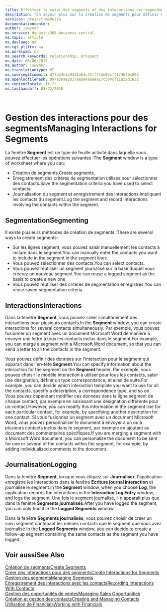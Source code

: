 ```yaml
---
title: Effectuer le suivi des segments et des interactions correspondantes| Microsoft Docs
description: "En savoir plus sur la création de segments pour définir des groupes de contacts et spécifier des interactions pour des segments."
services: project-madeira
documentationcenter: 
author: jswymer
ms.service: dynamics365-business-central
ms.topic: article
ms.devlang: na
ms.tgt_pltfrm: na
ms.workload: na
ms.search.keywords: relationship, prospect
ms.date: 06/06/2017
ms.author: jswymer
ms.translationtype: HT
ms.sourcegitcommit: d7fb34e1c9428a64c71ff47be8bcff174649c00d
ms.openlocfilehash: 897a26ae2037aabe4aaaea17c504c711a32d1632
ms.contentlocale: fr-fr
ms.lasthandoff: 03/22/2018

---
```

# <a name="managing-interactions-for-segments"></a><span data-ttu-id="aaa73-103">Gestion des interactions pour des segments</span><span class="sxs-lookup"><span data-stu-id="aaa73-103">Managing Interactions for Segments</span></span>
<span data-ttu-id="aaa73-104">La fenêtre **Segment** est un type de feuille activité dans laquelle vous pouvez effectuer les opérations suivantes :</span><span class="sxs-lookup"><span data-stu-id="aaa73-104">The **Segment** window is a type of worksheet where you can:</span></span>

* <span data-ttu-id="aaa73-105">Création de segments.</span><span class="sxs-lookup"><span data-stu-id="aaa73-105">Create segments.</span></span>
* <span data-ttu-id="aaa73-106">Enregistrement des critères de segmentation utilisés pour sélectionner des contacts.</span><span class="sxs-lookup"><span data-stu-id="aaa73-106">Save the segmentation criteria you have used to select contacts.</span></span>
* <span data-ttu-id="aaa73-107">Journalisation du segment et enregistrement des interactions impliquant les contacts du segment.</span><span class="sxs-lookup"><span data-stu-id="aaa73-107">Log the segment and record interactions involving the contacts within the segment.</span></span>

## <a name="segmenting"></a><span data-ttu-id="aaa73-108">Segmentation</span><span class="sxs-lookup"><span data-stu-id="aaa73-108">Segmenting</span></span>
<span data-ttu-id="aaa73-109">Il existe plusieurs méthodes de création de segments :</span><span class="sxs-lookup"><span data-stu-id="aaa73-109">There are several ways to create segments:</span></span>

* <span data-ttu-id="aaa73-110">Sur les lignes segment, vous pouvez saisir manuellement les contacts à inclure dans le segment.</span><span class="sxs-lookup"><span data-stu-id="aaa73-110">You can manually enter the contacts you want to include in the segment in the segment lines.</span></span>
* <span data-ttu-id="aaa73-111">Vous pouvez sélectionner des contacts.</span><span class="sxs-lookup"><span data-stu-id="aaa73-111">You can select contacts.</span></span>
* <span data-ttu-id="aaa73-112">Vous pouvez réutiliser un segment journalisé sur la base duquel vous créerez un nouveau segment.</span><span class="sxs-lookup"><span data-stu-id="aaa73-112">You can reuse a logged segment as the basis to create a new one.</span></span>
* <span data-ttu-id="aaa73-113">Vous pouvez réutiliser des critères de segmentation enregistrés.</span><span class="sxs-lookup"><span data-stu-id="aaa73-113">You can reuse saved segmentation criteria.</span></span>

## <a name="interactions"></a><span data-ttu-id="aaa73-114">Interactions</span><span class="sxs-lookup"><span data-stu-id="aaa73-114">Interactions</span></span>
<span data-ttu-id="aaa73-115">Dans la fenêtre **Segment**, vous pouvez créer simultanément des interactions pour plusieurs contacts.</span><span class="sxs-lookup"><span data-stu-id="aaa73-115">In the **Segment** window, you can create interactions for several contacts simultaneously.</span></span> <span data-ttu-id="aaa73-116">Par exemple, vous pouvez fusionner un segment avec un document Microsoft Word de manière à envoyer une lettre à tous les contacts inclus dans le segment.</span><span class="sxs-lookup"><span data-stu-id="aaa73-116">For example, you can merge a segment with a Microsoft Word document, so that you can send a letter to all the contacts in the segment.</span></span>

<span data-ttu-id="aaa73-117">Vous pouvez définir des données sur l'interaction pour le segment qui apparaît dans l'en-tête **Segment**.</span><span class="sxs-lookup"><span data-stu-id="aaa73-117">You can specify information about the interaction for the segment on the **Segment** header.</span></span> <span data-ttu-id="aaa73-118">Par exemple, vous pouvez choisir le modèle interaction à utiliser pour tous les contacts, saisir une désignation, définir un type correspondance, et ainsi de suite.</span><span class="sxs-lookup"><span data-stu-id="aaa73-118">For example, you can decide which interaction template you want to use for all the contacts, specify a description, a correspondence type, and so on.</span></span> <span data-ttu-id="aaa73-119">Vous pouvez cependant modifier ces données dans la ligne segment de chaque contact, par exemple en saisissant une désignation différente pour un contact.</span><span class="sxs-lookup"><span data-stu-id="aaa73-119">However, you can modify this information in the segment line for each particular contact, for example, by specifying another description for one contact.</span></span> <span data-ttu-id="aaa73-120">Si vous fusionnez un segment avec un document Microsoft Word, vous pouvez personnaliser le document à envoyer à un ou à plusieurs contacts inclus dans le segment, par exemple en ajoutant au document des commentaires spécifiques.</span><span class="sxs-lookup"><span data-stu-id="aaa73-120">If you are merging a segment with a Microsoft Word document, you can personalize the document to be sent for one or several of the contacts within the segment, for example, by adding individualized comments to the document.</span></span>

## <a name="logging"></a><span data-ttu-id="aaa73-121">Journalisation</span><span class="sxs-lookup"><span data-stu-id="aaa73-121">Logging</span></span>
<span data-ttu-id="aaa73-122">Dans la fenêtre **Segment**, lorsque vous cliquez sur **Journaliser**, l'application enregistre les interactions dans la fenêtre **Ecriture journal interaction** et journalise le segment.</span><span class="sxs-lookup"><span data-stu-id="aaa73-122">In the **Segment** window, when you choose **Log**, the application records the interactions in the **Interaction Log Entry** window, and logs the segment.</span></span> <span data-ttu-id="aaa73-123">Une fois le segment journalisé, il n'apparaît plus que dans la fenêtre **Segments journalisés**.</span><span class="sxs-lookup"><span data-stu-id="aaa73-123">After you have logged the segment, you can only find it in the **Logged Segments** window.</span></span>

<span data-ttu-id="aaa73-124">Dans la fenêtre **Segments journalisés**, vous pouvez choisir de créer un suivi segment contenant les mêmes contacts que le segment que vous avez journalisé.</span><span class="sxs-lookup"><span data-stu-id="aaa73-124">In the **Logged Segments** window, you can decide to create a follow-up segment containing the same contacts as the segment you have logged.</span></span>

## <a name="see-also"></a><span data-ttu-id="aaa73-125">Voir aussi</span><span class="sxs-lookup"><span data-stu-id="aaa73-125">See Also</span></span>
[<span data-ttu-id="aaa73-126">Création de segments</span><span class="sxs-lookup"><span data-stu-id="aaa73-126">Create Segments</span></span>](marketing-how-create-segment.md)  
[<span data-ttu-id="aaa73-127">Créer des interactions pour des segments</span><span class="sxs-lookup"><span data-stu-id="aaa73-127">Create Interactions for Segments</span></span>](marketing-how-create-interactions.md)  
[<span data-ttu-id="aaa73-128">Gestion des segments</span><span class="sxs-lookup"><span data-stu-id="aaa73-128">Managing Segments</span></span>](marketing-segments.md)  
[<span data-ttu-id="aaa73-129">Enregistrement des interactions avec les contacts</span><span class="sxs-lookup"><span data-stu-id="aaa73-129">Recording Interactions With Contacts</span></span>](marketing-interactions.md)  
[<span data-ttu-id="aaa73-130">Gestion des opportunités de ventes</span><span class="sxs-lookup"><span data-stu-id="aaa73-130">Managing Sales Opportunities</span></span>](marketing-manage-sales-opportunities.md)  
[<span data-ttu-id="aaa73-131">Création et gestion des contacts</span><span class="sxs-lookup"><span data-stu-id="aaa73-131">Creating and Managing Contacts</span></span>](marketing-contacts.md)  
[<span data-ttu-id="aaa73-132">Utilisation de Financials</span><span class="sxs-lookup"><span data-stu-id="aaa73-132">Working with Financials</span></span>](ui-work-product.md)

